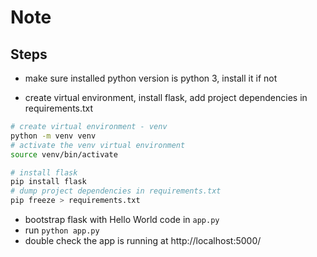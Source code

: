 # Note

## Steps

- make sure installed python version is python 3, install it if not

- create virtual environment, install flask, add project dependencies in requirements.txt

```bash
# create virtual environment - venv
python -m venv venv
# activate the venv virtual environment
source venv/bin/activate

# install flask
pip install flask
# dump project dependencies in requirements.txt
pip freeze > requirements.txt
```

- bootstrap flask with Hello World code in `app.py`
- run `python app.py`
- double check the app is running at http://localhost:5000/
